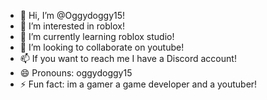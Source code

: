 - 👋 Hi, I’m @Oggydoggy15!
- 👀 I’m interested in roblox!
- 🌱 I’m currently learning roblox studio!
- 💞️ I’m looking to collaborate on youtube!
- 📫 If you want to reach me I have a Discord account!
- 😄 Pronouns: oggydoggy15
- ⚡ Fun fact: im a gamer a game developer and a youtuber!

<!---
Oggydoggy15/Oggydoggy15 is a ✨ special ✨ repository because its `README.md` (this file) appears on your GitHub profile.
You can click the Preview link to take a look at your changes.
--->
